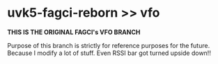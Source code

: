 # uvk5-fagci-reborn >> vfo
**THIS IS THE ORIGINAL FAGCI's VFO BRANCH**  
  
Purpose of this branch is strictly for reference purposes for the future. Because I modify a lot of stuff. Even RSSI bar got turned upside down!!
